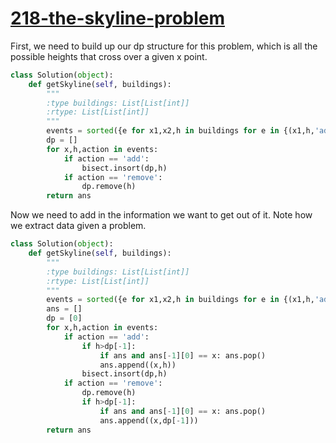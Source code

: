 # [218-the-skyline-problem](https://leetcode.com/problems/the-skyline-problem/)

First, we need to build up our dp structure for this problem, which is all the possible heights that cross over a given x point.

```python
class Solution(object):
    def getSkyline(self, buildings):
        """
        :type buildings: List[List[int]]
        :rtype: List[List[int]]
        """
        events = sorted({e for x1,x2,h in buildings for e in {(x1,h,'add'),(x2,h,'remove')}})
        dp = []
        for x,h,action in events:
            if action == 'add':
                bisect.insort(dp,h)
            if action == 'remove':
                dp.remove(h)
        return ans
```

Now we need to add in the information we want to get out of it. Note how we extract data given a problem.

```python
class Solution(object):
    def getSkyline(self, buildings):
        """
        :type buildings: List[List[int]]
        :rtype: List[List[int]]
        """
        events = sorted({e for x1,x2,h in buildings for e in {(x1,h,'add'),(x2,h,'remove')}})
        ans = []
        dp = [0]
        for x,h,action in events:
            if action == 'add':
                if h>dp[-1]:
                    if ans and ans[-1][0] == x: ans.pop()
                    ans.append((x,h))
                bisect.insort(dp,h)
            if action == 'remove':
                dp.remove(h)
                if h>dp[-1]:
                    if ans and ans[-1][0] == x: ans.pop()
                    ans.append((x,dp[-1]))
        return ans

```
